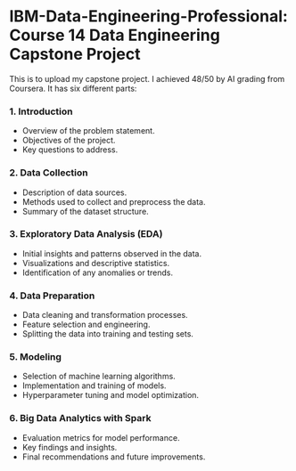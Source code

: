 # IBM-Data-Engineering-Professional: Course 14 Data Engineering Capstone Project
This is to upload my capstone project. I achieved 48/50 by AI grading from Coursera. It has six different parts:
### 1. **Introduction**
   - Overview of the problem statement.
   - Objectives of the project.
   - Key questions to address.

### 2. **Data Collection**
   - Description of data sources.
   - Methods used to collect and preprocess the data.
   - Summary of the dataset structure.

### 3. **Exploratory Data Analysis (EDA)**
   - Initial insights and patterns observed in the data.
   - Visualizations and descriptive statistics.
   - Identification of any anomalies or trends.

### 4. **Data Preparation**
   - Data cleaning and transformation processes.
   - Feature selection and engineering.
   - Splitting the data into training and testing sets.

### 5. **Modeling**
   - Selection of machine learning algorithms.
   - Implementation and training of models.
   - Hyperparameter tuning and model optimization.

### 6. **Big Data Analytics with Spark**
   - Evaluation metrics for model performance.
   - Key findings and insights.
   - Final recommendations and future improvements.
